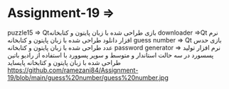 # Assignment-19 => 
puzzle15 =>  Qtبازی طراحی شده با زبان پایتون و کتابخانه
downloader =>Qt نرم افزار دانلود طراحی شده با زبان پایتون و کتابخانه
guess number => Qt بازی حدس عدد طراحی شده با زبان پایتون و کتابخانه 
password generator => نرم افزار تولید پسسورد در سه حالت استاندار و متوسط و سوپر پسوورد با استفاده از رادیو باتین طراحی شده با زبان پایتون و کتابخانه پایساید
https://github.com/ramezani84/Assignment-19/blob/main/guess%20number/guess%20number.jpg
